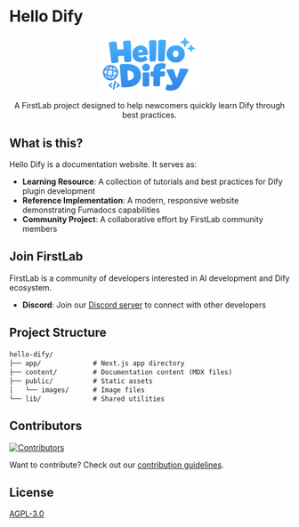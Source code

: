 # Hello Dify

<p align="center">
  <img src="./public/images/hello-dify.png" alt="Hello Dify Logo" width="180" />
</p>

<p align="center">
  A FirstLab project designed to help newcomers quickly learn Dify through best practices.
</p>

## What is this?

Hello Dify is a documentation website. It serves as:

- **Learning Resource**: A collection of tutorials and best practices for Dify plugin development
- **Reference Implementation**: A modern, responsive website demonstrating Fumadocs capabilities
- **Community Project**: A collaborative effort by FirstLab community members


## Join FirstLab

FirstLab is a community of developers interested in AI development and Dify ecosystem.

- **Discord**: Join our [Discord server](https://discord.gg/drd3HnTv) to connect with other developers


## Project Structure

```
hello-dify/
├── app/             # Next.js app directory
├── content/         # Documentation content (MDX files)
├── public/          # Static assets
│   └── images/      # Image files
└── lib/             # Shared utilities
```

## Contributors

[![Contributors](https://contrib.rocks/image?repo=stvlynn/hello-dify)](https://github.com/stvlynn/hello-dify/graphs/contributors)

Want to contribute? Check out our [contribution guidelines](CONTRIBUTING.md).

## License

[AGPL-3.0](./LICENSE)